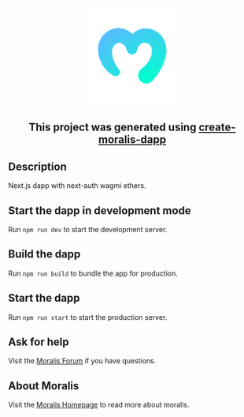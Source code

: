 <div align="center">
    <a align="center" href="https://moralis.io" target="_blank">
        <img src="https://github.com/MoralisWeb3/Moralis-JS-SDK/raw/main/assets/moralis-logo.svg" alt="create-moralis-dapp" height=200/>
    </a>
    <br/>
    <h2>
        This project was generated using 
        <a align="center" href="https://moralis.io](https://github.com/MoralisWeb3/create-moralis-dapp" target="_blank">create-moralis-dapp</a>
    </h2>
</div>

## Description

Next.js dapp with next-auth wagmi ethers.

## Start the dapp in development mode

Run `npm run dev` to start the development server.

## Build the dapp

Run `npm run build` to bundle the app for production.

## Start the dapp

Run `npm run start` to start the production server.

## Ask for help

Visit the [Moralis Forum](https://forum.moralis.io/) if you have questions.

## About Moralis

Visit the [Moralis Homepage](https://moralis.io/) to read more about moralis.
